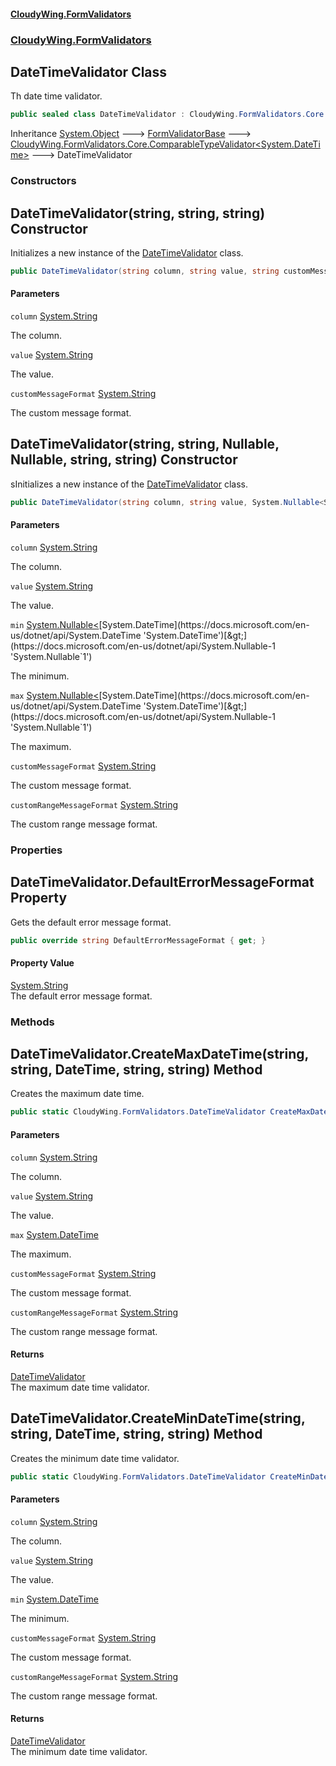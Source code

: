 #### [CloudyWing.FormValidators](index.md 'index')
### [CloudyWing.FormValidators](CloudyWing.FormValidators.md 'CloudyWing.FormValidators')

## DateTimeValidator Class

Th date time validator.

```csharp
public sealed class DateTimeValidator : CloudyWing.FormValidators.Core.ComparableTypeValidator<System.DateTime>
```

Inheritance [System.Object](https://docs.microsoft.com/en-us/dotnet/api/System.Object 'System.Object') &#129106; [FormValidatorBase](CloudyWing.FormValidators.Core.FormValidatorBase.md 'CloudyWing.FormValidators.Core.FormValidatorBase') &#129106; [CloudyWing.FormValidators.Core.ComparableTypeValidator&lt;](CloudyWing.FormValidators.Core.ComparableTypeValidator_T_.md 'CloudyWing.FormValidators.Core.ComparableTypeValidator<T>')[System.DateTime](https://docs.microsoft.com/en-us/dotnet/api/System.DateTime 'System.DateTime')[&gt;](CloudyWing.FormValidators.Core.ComparableTypeValidator_T_.md 'CloudyWing.FormValidators.Core.ComparableTypeValidator<T>') &#129106; DateTimeValidator
### Constructors

<a name='CloudyWing.FormValidators.DateTimeValidator.DateTimeValidator(string,string,string)'></a>

## DateTimeValidator(string, string, string) Constructor

Initializes a new instance of the [DateTimeValidator](CloudyWing.FormValidators.DateTimeValidator.md 'CloudyWing.FormValidators.DateTimeValidator') class.

```csharp
public DateTimeValidator(string column, string value, string customMessageFormat);
```
#### Parameters

<a name='CloudyWing.FormValidators.DateTimeValidator.DateTimeValidator(string,string,string).column'></a>

`column` [System.String](https://docs.microsoft.com/en-us/dotnet/api/System.String 'System.String')

The column.

<a name='CloudyWing.FormValidators.DateTimeValidator.DateTimeValidator(string,string,string).value'></a>

`value` [System.String](https://docs.microsoft.com/en-us/dotnet/api/System.String 'System.String')

The value.

<a name='CloudyWing.FormValidators.DateTimeValidator.DateTimeValidator(string,string,string).customMessageFormat'></a>

`customMessageFormat` [System.String](https://docs.microsoft.com/en-us/dotnet/api/System.String 'System.String')

The custom message format.

<a name='CloudyWing.FormValidators.DateTimeValidator.DateTimeValidator(string,string,System.Nullable_System.DateTime_,System.Nullable_System.DateTime_,string,string)'></a>

## DateTimeValidator(string, string, Nullable<DateTime>, Nullable<DateTime>, string, string) Constructor

sInitializes a new instance of the [DateTimeValidator](CloudyWing.FormValidators.DateTimeValidator.md 'CloudyWing.FormValidators.DateTimeValidator') class.

```csharp
public DateTimeValidator(string column, string value, System.Nullable<System.DateTime> min=null, System.Nullable<System.DateTime> max=null, string customMessageFormat=null, string customRangeMessageFormat=null);
```
#### Parameters

<a name='CloudyWing.FormValidators.DateTimeValidator.DateTimeValidator(string,string,System.Nullable_System.DateTime_,System.Nullable_System.DateTime_,string,string).column'></a>

`column` [System.String](https://docs.microsoft.com/en-us/dotnet/api/System.String 'System.String')

The column.

<a name='CloudyWing.FormValidators.DateTimeValidator.DateTimeValidator(string,string,System.Nullable_System.DateTime_,System.Nullable_System.DateTime_,string,string).value'></a>

`value` [System.String](https://docs.microsoft.com/en-us/dotnet/api/System.String 'System.String')

The value.

<a name='CloudyWing.FormValidators.DateTimeValidator.DateTimeValidator(string,string,System.Nullable_System.DateTime_,System.Nullable_System.DateTime_,string,string).min'></a>

`min` [System.Nullable&lt;](https://docs.microsoft.com/en-us/dotnet/api/System.Nullable-1 'System.Nullable`1')[System.DateTime](https://docs.microsoft.com/en-us/dotnet/api/System.DateTime 'System.DateTime')[&gt;](https://docs.microsoft.com/en-us/dotnet/api/System.Nullable-1 'System.Nullable`1')

The minimum.

<a name='CloudyWing.FormValidators.DateTimeValidator.DateTimeValidator(string,string,System.Nullable_System.DateTime_,System.Nullable_System.DateTime_,string,string).max'></a>

`max` [System.Nullable&lt;](https://docs.microsoft.com/en-us/dotnet/api/System.Nullable-1 'System.Nullable`1')[System.DateTime](https://docs.microsoft.com/en-us/dotnet/api/System.DateTime 'System.DateTime')[&gt;](https://docs.microsoft.com/en-us/dotnet/api/System.Nullable-1 'System.Nullable`1')

The maximum.

<a name='CloudyWing.FormValidators.DateTimeValidator.DateTimeValidator(string,string,System.Nullable_System.DateTime_,System.Nullable_System.DateTime_,string,string).customMessageFormat'></a>

`customMessageFormat` [System.String](https://docs.microsoft.com/en-us/dotnet/api/System.String 'System.String')

The custom message format.

<a name='CloudyWing.FormValidators.DateTimeValidator.DateTimeValidator(string,string,System.Nullable_System.DateTime_,System.Nullable_System.DateTime_,string,string).customRangeMessageFormat'></a>

`customRangeMessageFormat` [System.String](https://docs.microsoft.com/en-us/dotnet/api/System.String 'System.String')

The custom range message format.
### Properties

<a name='CloudyWing.FormValidators.DateTimeValidator.DefaultErrorMessageFormat'></a>

## DateTimeValidator.DefaultErrorMessageFormat Property

Gets the default error message format.

```csharp
public override string DefaultErrorMessageFormat { get; }
```

#### Property Value
[System.String](https://docs.microsoft.com/en-us/dotnet/api/System.String 'System.String')  
The default error message format.
### Methods

<a name='CloudyWing.FormValidators.DateTimeValidator.CreateMaxDateTime(string,string,System.DateTime,string,string)'></a>

## DateTimeValidator.CreateMaxDateTime(string, string, DateTime, string, string) Method

Creates the maximum date time.

```csharp
public static CloudyWing.FormValidators.DateTimeValidator CreateMaxDateTime(string column, string value, System.DateTime max, string customMessageFormat=null, string customRangeMessageFormat=null);
```
#### Parameters

<a name='CloudyWing.FormValidators.DateTimeValidator.CreateMaxDateTime(string,string,System.DateTime,string,string).column'></a>

`column` [System.String](https://docs.microsoft.com/en-us/dotnet/api/System.String 'System.String')

The column.

<a name='CloudyWing.FormValidators.DateTimeValidator.CreateMaxDateTime(string,string,System.DateTime,string,string).value'></a>

`value` [System.String](https://docs.microsoft.com/en-us/dotnet/api/System.String 'System.String')

The value.

<a name='CloudyWing.FormValidators.DateTimeValidator.CreateMaxDateTime(string,string,System.DateTime,string,string).max'></a>

`max` [System.DateTime](https://docs.microsoft.com/en-us/dotnet/api/System.DateTime 'System.DateTime')

The maximum.

<a name='CloudyWing.FormValidators.DateTimeValidator.CreateMaxDateTime(string,string,System.DateTime,string,string).customMessageFormat'></a>

`customMessageFormat` [System.String](https://docs.microsoft.com/en-us/dotnet/api/System.String 'System.String')

The custom message format.

<a name='CloudyWing.FormValidators.DateTimeValidator.CreateMaxDateTime(string,string,System.DateTime,string,string).customRangeMessageFormat'></a>

`customRangeMessageFormat` [System.String](https://docs.microsoft.com/en-us/dotnet/api/System.String 'System.String')

The custom range message format.

#### Returns
[DateTimeValidator](CloudyWing.FormValidators.DateTimeValidator.md 'CloudyWing.FormValidators.DateTimeValidator')  
The maximum date time validator.

<a name='CloudyWing.FormValidators.DateTimeValidator.CreateMinDateTime(string,string,System.DateTime,string,string)'></a>

## DateTimeValidator.CreateMinDateTime(string, string, DateTime, string, string) Method

Creates the minimum date time validator.

```csharp
public static CloudyWing.FormValidators.DateTimeValidator CreateMinDateTime(string column, string value, System.DateTime min, string customMessageFormat=null, string customRangeMessageFormat=null);
```
#### Parameters

<a name='CloudyWing.FormValidators.DateTimeValidator.CreateMinDateTime(string,string,System.DateTime,string,string).column'></a>

`column` [System.String](https://docs.microsoft.com/en-us/dotnet/api/System.String 'System.String')

The column.

<a name='CloudyWing.FormValidators.DateTimeValidator.CreateMinDateTime(string,string,System.DateTime,string,string).value'></a>

`value` [System.String](https://docs.microsoft.com/en-us/dotnet/api/System.String 'System.String')

The value.

<a name='CloudyWing.FormValidators.DateTimeValidator.CreateMinDateTime(string,string,System.DateTime,string,string).min'></a>

`min` [System.DateTime](https://docs.microsoft.com/en-us/dotnet/api/System.DateTime 'System.DateTime')

The minimum.

<a name='CloudyWing.FormValidators.DateTimeValidator.CreateMinDateTime(string,string,System.DateTime,string,string).customMessageFormat'></a>

`customMessageFormat` [System.String](https://docs.microsoft.com/en-us/dotnet/api/System.String 'System.String')

The custom message format.

<a name='CloudyWing.FormValidators.DateTimeValidator.CreateMinDateTime(string,string,System.DateTime,string,string).customRangeMessageFormat'></a>

`customRangeMessageFormat` [System.String](https://docs.microsoft.com/en-us/dotnet/api/System.String 'System.String')

The custom range message format.

#### Returns
[DateTimeValidator](CloudyWing.FormValidators.DateTimeValidator.md 'CloudyWing.FormValidators.DateTimeValidator')  
The minimum date time validator.